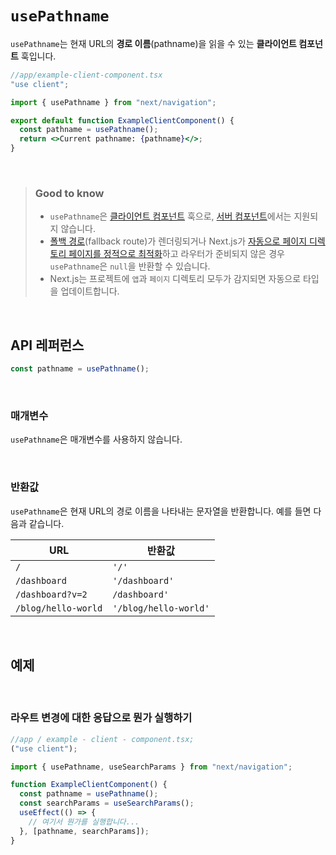 # `usePathname`

`usePathname`는 현재 URL의 **경로 이름**(pathname)을 읽을 수 있는 **클라이언트 컴포넌트** 훅입니다.

```jsx
//app/example-client-component.tsx
"use client";

import { usePathname } from "next/navigation";

export default function ExampleClientComponent() {
  const pathname = usePathname();
  return <>Current pathname: {pathname}</>;
}
```

<br>

> ### Good to know
>
> - `usePathname`은 [클라이언트 컴포넌트](../../Building_Your_Application//Rendering/Server_and_Client_Components.md) 훅으로, [서버 컴포넌트](../../Building_Your_Application//Rendering/Server_and_Client_Components.md)에서는 지원되지 않습니다.
> - [폴백 경로](../../../stabledocs/API_Reference/Data_Fetching/getStaticPaths.md)(fallback route)가 렌더링되거나 Next.js가 [자동으로 페이지 디렉토리 페이지를 정적으로 최적화](../../../stabledocs/Documentation/Advanced_Features/Automatic_Static_Optimization.md)하고 라우터가 준비되지 않은 경우 `usePathname`은 `null`을 반환할 수 있습니다.
> - Next.js는 프로젝트에 `앱`과 `페이지` 디렉토리 모두가 감지되면 자동으로 타입을 업데이트합니다.

<br>

## API 레퍼런스

```jsx
const pathname = usePathname();
```

<br>

### 매개변수

`usePathname`은 매개변수를 사용하지 않습니다.

<br>

### 반환값

`usePathname`은 현재 URL의 경로 이름을 나타내는 문자열을 반환합니다. 예를 들면 다음과 같습니다.

| URL                 | 반환값                |
| ------------------- | --------------------- |
| `/`                 | `'/'`                 |
| `/dashboard`        | `'/dashboard'`        |
| `/dashboard?v=2`    | `/dashboard'`         |
| `/blog/hello-world` | `'/blog/hello-world'` |

<br>

## 예제

<br>

### 라우트 변경에 대한 응답으로 뭔가 실행하기

```jsx
//app / example - client - component.tsx;
("use client");

import { usePathname, useSearchParams } from "next/navigation";

function ExampleClientComponent() {
  const pathname = usePathname();
  const searchParams = useSearchParams();
  useEffect(() => {
    // 여기서 뭔가를 실행합니다...
  }, [pathname, searchParams]);
}
```
